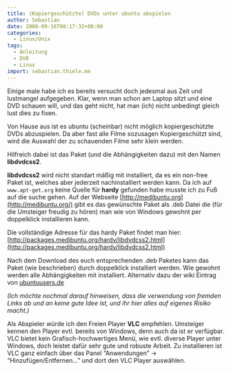 ```yaml
---
title: (Kopiergeschützte) DVDs unter ubuntu abspielen
author: Sebastian
date: 2008-09-16T08:17:32+00:00
categories:
  - Linux/Unix
tags:
  - Anleitung
  - DVD
  - Linux
import: sebastian.thiele.me
---
```

Einige male habe ich es bereits versucht doch jedesmal aus Zeit und lustmangel aufgegeben. Klar, wenn man schon am Laptop sitzt und eine DVD schauen will, und das geht nicht, hat man (ich) nicht unbedingt gleich lust dies zu fixen.

Von Hause aus ist es ubuntu (scheinbar) nicht möglich kopiergeschützte DVDs abzuspielen. Da aber fast alle Filme sozusagen Kopiergeschützt sind, wird die Auswahl der zu schauenden Filme sehr klein werden.

Hilfreich dabei ist das Paket (und die Abhängigkeiten dazu) mit den Namen **libdvdcss2**.
  
**libdvdcss2** wird nicht standart mäßig mit installiert, da es ein non-free Paket ist, welches aber jederzeit nachinstalliert werden kann. Da ich auf `www.apt-get.org` keine Quelle für **hardy** gefunden habe musste ich zu Fuß auf die suche gehen. Auf der Webseite [http://medibuntu.org](http://medibuntu.org/) gibt es das gewünschte Paket als .deb Datei die (für die Umsteiger freudig zu hören) man wie von Windows gewohnt per doppelklick installieren kann.

Die vollständige Adresse für das hardy Paket findet man hier: [http://packages.medibuntu.org/hardy/libdvdcss2.html](http://packages.medibuntu.org/hardy/libdvdcss2.html)

Nach dem Download des euch entsprechenden .deb Paketes kann das Paket (wie beschrieben) durch doppelklick installiert werden. Wie gewohnt werden alle Abhängigkeiten mit installiert. Alternativ dazu der wiki Eintrag von [ubuntuusers.de](http://wiki.ubuntuusers.de/Paketinstallation_DEB)

  _(Ich möchte nochmal darauf hinweisen, dass die verwendung von fremden Links ab und an keine gute Idee ist,
  und ihr hier alles auf eigenes Risiko macht.)_

Als Abspieler würde ich den Freien Player **VLC** empfehlen. Umsteiger kennen den Player evtl. bereits von Windows, denn auch da ist er verfügbar. VLC bietet kein Grafisch-hochwertiges Menü, wie evtl. diverse Player unter Windows, doch leistet dafür sehr gute und robuste Arbeit. Zu installieren ist VLC ganz einfach über das Panel &#8220;Anwendungen&#8221; -> &#8220;Hinzufügen/Entfernen&#8230;&#8221; und dort den VLC Player auswählen.
